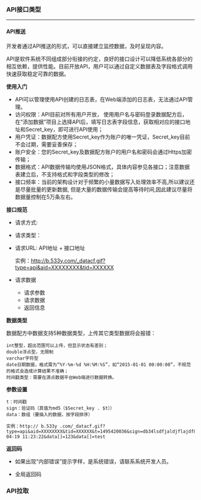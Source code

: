 ### **API接口类型**

---

#### **API推送**

开发者通过API推送的形式，可以直接建立监控数据，及时呈现内容。

API是软件系统不同组成部分衔接的约定，良好的接口设计可以降低系统各部分的相互依赖，提供性能。目前开放API，用户可以通过自定义数据表及字段格式调用快速获取稳定可靠的数据。

**使用入门**

* API可以管理使用API创建的日志表，在Web端添加的日志表，无法通过API管理。
* 访问权限：API目前对所有用户开放， 使用用户名与密码登录数据配方后，在“添加数据”项目上选择API后，填写日志表字段信息，获取相对应的接口地址和Secret_key，即可进行API使用；
* 用户凭证：数据配方使用Secret_key作为账户的唯一凭证，Secret_key目前不会过期，需要妥善保存；
* 账户安全：您的Secret_key及数据配方账户的用户名和密码会通过Https加密传输；
* 数据格式：API数据传输均使用JSON格式，具体内容参见各接口；注意数据表建立后，不支持格式和字段类型的修改；
* 接口频率：当前的架构设计对于频繁的小量数据写入处理效率不高,所以建议还是尽量批量的更新数据, 但是大量的数据传输会提高等待时间,因此建议尽量将数据量控制在5万条左右。

**接口规范**

* 请求方式:
* 请求类型：
* 请求URL: API地址 + 接口地址
    
    实例：http://b.533y.com/_datacf.gif?type=api&aid=XXXXXXXX&tid=XXXXXX​

* 请求数据
    * 请求参数
    * 请求数据
    * 返回信息
    
**数据类型**

数据配方中数据支持5种数据类型，上传其它类型数据将会报错：
    
    int整型，超出范围可以上传，但显示状态有差别；
    double浮点型，无限制
    varchar字符型
    date日期数据，格式需为“%Y-%m-%d %H:%M:%S”，如“2015-01-01 00:00:00”，不规范的格式会造成计算结果不准确；
    时间戳类型：需要在源点数据平台Web端进行数据转换。

**参数设置**
    
    t：时间戳
    sign：验证码（其值为md5（$Secret_key . $t））
    data：数组（要插入的数据，按字段排序）

    实例：http:// b.533y .com/_datacf.gif?type=api&aid=XXXXXXXX&tid=XXXXXX&t=1495420036&sign=db34lsdfjaldjflajdf&data[]=2017-04-19 11:23:22&data[]=123&data[]=test

**返回码**

* 如果出现“内部错误”提示字样，是系统错误，请联系系统开发人员。

* 全局返回码

### **API拉取**



